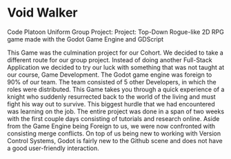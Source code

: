 # Void Walker
Code Platoon Uniform Group Project:
Project: Top-Down Rogue-like 2D RPG game made with the Godot Game Engine and GDScript

This Game was the culmination project for our Cohort. We decided to take a different route for our group project. Instead of doing another Full-Stack Application 
we decided to try our luck with something that was not taught at our course, Game Development. The Godot game engine was foreign to 90% of our team. The team consisted of 5
other Developers, in which the roles were distributed. This Game takes you through a quick experience of a knight who suddenly resurrected back to the world of the living and must fight his way out to survive.
This biggest hurdle that we had encountered was learning on the job. The entire project was done in a span of two weeks with the first couple days consisting of tutorials and research online.
Aside from the Game Engine being Foreign to us, we were now confronted with consisting merge conflicts. On top of us being new to working with Version Control Systems, Godot is fairly new
to the Github scene and does not have a good user-friendly interaction.
